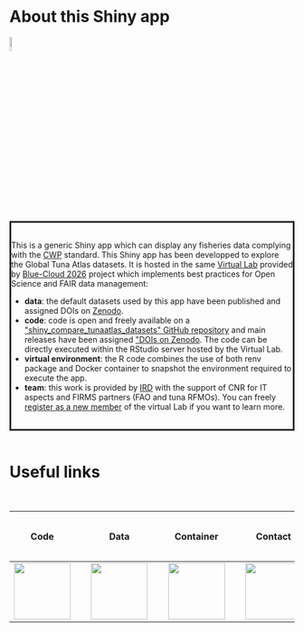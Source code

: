# About this Shiny app

<!--- # About this Shiny app --->
[<img src="logo_blue-cloud_2026.svg" height="8%">](https://blue-cloud.d4science.org)

<div id="modal" name="modal" style="border:solid">
<br>

This is a generic Shiny app which can display any fisheries data complying with the [CWP](https://www.fao.org/cwp-on-fishery-statistics/en/) standard. This Shiny app has been developped to explore the Global Tuna Atlas datasets. It is hosted in the same [Virtual Lab](https://blue-cloud.d4science.org/group/globalfisheriesatlas) provided by [Blue-Cloud 2026](https://blue-cloud.d4science.org) project which implements best practices for Open Science and FAIR data management:
* **data**: the default datasets used by this app have been published and assigned DOIs on [Zenodo](https://zenodo.org/search?q=metadata.creators.person_or_org.name%3A%22FIRMS%20Global%20Tuna%20Atlas%20Technical%20Working%20Group%22&l=list&p=1&s=10&sort=bestmatch).
* **code**: code is open and freely available on a ["shiny_compare_tunaatlas_datasets" GitHub repository](https://github.com/firms-gta/shiny_compare_tunaatlas_datasests) and main releases have been assigned ["DOIs on Zenodo](https://zenodo.org/records/XXX). The code can be directly executed within the RStudio server hosted by the Virtual Lab. 
* **virtual environment**: the R code combines the use of both renv package and Docker container to snapshot the environment required to execute the app. 
* **team**: this work is provided by [IRD](https://www.ird.fr/) with the support of CNR for IT aspects and FIRMS partners (FAO and tuna RFMOs).
You can freely [register as a new member](https://blue-cloud.d4science.org/group/globalfisheriesatlas) of the virtual Lab if you want to learn more. 
<br>
</div> 
<br>

 # Useful links
 
 <br>
 
| Code | &nbsp; &nbsp; &nbsp; &nbsp; | Data | &nbsp; &nbsp; &nbsp; &nbsp; | Container | &nbsp; &nbsp; &nbsp; &nbsp; | Contact |
| --- | --- |--- | --- | --- |--- | --- |
| [<img src="github-original-wordmark.svg" height="100px">](https://github.com/firms-gta/shiny_compare_fisheries_datasets) | &nbsp;  &nbsp; &nbsp; &nbsp; | [<img src="logo_zenodo.svg" height="100px">](https://zenodo.org/search?q=metadata.creators.person_or_org.name%3A%22FIRMS%20Global%20Tuna%20Atlas%20Technical%20Working%20Group%22&l=list&p=1&s=10&sort=bestmatch) | &nbsp;  &nbsp; &nbsp; &nbsp; | [<img src="logo_docker.svg" height="100px">](https://ghcr.io/firms-gta/shiny_compare_tunaatlas_datasests) | &nbsp; &nbsp; &nbsp; &nbsp; | [<img src="logo_ORCID.svg" height="100px">](https://orcid.org/0000-0002-3519-6141) | 